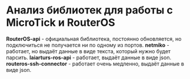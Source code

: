 # Анализ библиотек для работы с MicroTick и RouterOS

**RouterOS-api** - официальная библиотека, постоянно обновляется, но подключиться не получается ни по одному из портов.
**netmiko** - работает, но выдаёт данные в виде текста, который нужно будет парсить.
**laiarturs-ros-api** - работает, выдаёт данные в виде json.
**routeros-ssh-connector** - работает очень медленно, выдаёт данные в виде json.

